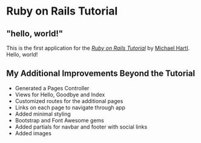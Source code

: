 # Ruby on Rails Tutorial

## "hello, world!"

This is the first application for the
[*Ruby on Rails Tutorial*](http://www.railstutorial.org/)
by [Michael Hartl](http://www.michaelhartl.com/). Hello, world!

## My Additional Improvements Beyond the Tutorial

* Generated a Pages Controller
* Views for Hello, Goodbye and Index
* Customized routes for the additional pages
* Links on each page to navigate through app
* Added minimal styling
* Bootstrap and Font Awesome gems
* Added partials for navbar and footer with social links
* Added images